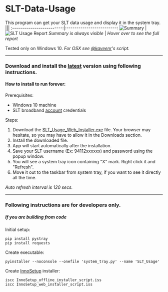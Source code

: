 # SLT-Data-Usage
This program can get your SLT data usage and display it in the system tray.
|||
:-------------------------:|:-------------------------:
![Summary](https://user-images.githubusercontent.com/12431727/128629535-049ef77a-0754-4616-993e-41b22bf6ff69.png) |  ![SLT Usage Report](https://user-images.githubusercontent.com/12431727/128629534-794db86c-1296-46d4-b0c9-106e5fe4d152.png)
_Summary is always visible_        |  _Hover over to see the full report_

Tested only on Windows 10.
_For OSX see [@kaveenr](https://gist.github.com/kaveenr/a820616adf2f5d9d82db1b1250bf15f3#file-readme-md)'s script._

--------------------------------------


### Download and install the [latest](https://github.com/kmchmk/SLT-Data-Usage/releases/latest) version using following instructions.

#### How to install to run forever:

Prerequisites:
* Windows 10 machine
* SLT broadband [account](https://internetvas.slt.lk/login) credentials

Steps:

1. Download the [SLT_Usage_Web_Installer.exe](https://github.com/kmchmk/SLT-Data-Usage/releases/download/v1.3/SLT_Usage_Web_Installer.exe) file. Your browser may hesitate, so you may have to allow it in the Downloads section.
2. Install the downloaded file.
2. App will start automatically after the installation.
3. Save your SLT username (Ex: 94112xxxxxx) and password using the popup window.
4. You will see a system tray icon containing "X" mark. Right click it and "Refresh".
5. Move it out to the taskbar from system tray, if you want to see it directly all the time.

_Auto refresh interval is 120 secs._

--------------------------------------

### Following instructions are for developers only.

##### If you are building from code

Initial setup:
```
pip install pystray
pip install requests
```

Create executable:
```
pyinstaller --noconsole --onefile 'system_tray.py' --name 'SLT_Usage'
```
Create [InnoSetup](https://jrsoftware.org/isinfo.php) installer:
```
iscc InnoSetup_offline_installer_script.iss
iscc InnoSetup_web_installer_script.iss
```

